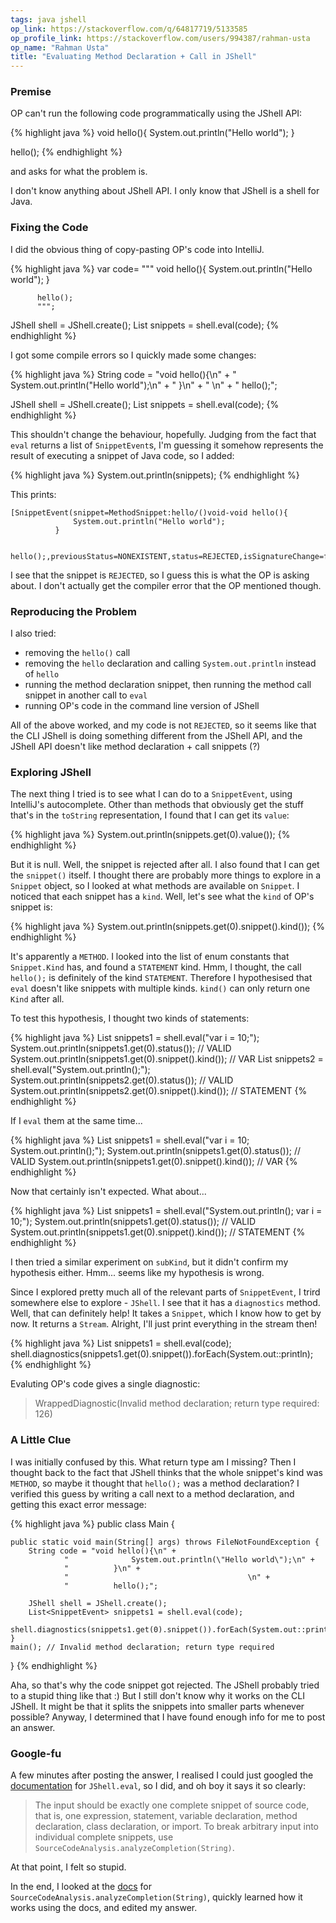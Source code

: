 ```yaml
---
tags: java jshell
op_link: https://stackoverflow.com/q/64817719/5133585
op_profile_link: https://stackoverflow.com/users/994387/rahman-usta
op_name: "Rahman Usta"
title: "Evaluating Method Declaration + Call in JShell"
---
```


### Premise

OP can't run the following code programmatically using the JShell API:

{% highlight java %}
void hello(){
    System.out.println("Hello world");
}
                            
hello();
{% endhighlight %}

and asks for what the problem is.

I don't know anything about JShell API. I only know that JShell is a shell for Java.

### Fixing the Code

I did the obvious thing of copy-pasting OP's code into IntelliJ. 

{% highlight java %}
var code= """
          void hello(){
              System.out.println("Hello world");
          }
                                        
          hello();
          """;

JShell shell = JShell.create();
List<SnippetEvent> snippets = shell.eval(code);
{% endhighlight %}

I got some compile errors so I quickly made some changes:

{% highlight java %}
String code = "void hello(){\n" +
        "              System.out.println(\"Hello world\");\n" +
        "          }\n" +
        "                                        \n" +
        "          hello();";

JShell shell = JShell.create();
List<SnippetEvent> snippets = shell.eval(code);
{% endhighlight %}

This shouldn't change the behaviour, hopefully. Judging from the fact that `eval` returns a list of `SnippetEvent`s, I'm guessing it somehow represents the result of executing a snippet of Java code, so I added:

{% highlight java %}
System.out.println(snippets);
{% endhighlight %}

This prints:

```
[SnippetEvent(snippet=MethodSnippet:hello/()void-void hello(){
              System.out.println("Hello world");
          }
                                        
          hello();,previousStatus=NONEXISTENT,status=REJECTED,isSignatureChange=false,causeSnippetnull)]
```

I see that the snippet is `REJECTED`, so I guess this is what the OP is asking about. I don't actually get the compiler error that the OP mentioned though. 

### Reproducing the Problem

I also tried:

- removing the `hello()` call
- removing the `hello` declaration and calling `System.out.println` instead of `hello`
- running the method declaration snippet, then running the method call snippet in another call to `eval`
- running OP's code in the command line version of JShell

All of the above worked, and my code is not `REJECTED`, so it seems like that the CLI JShell is doing something different from the JShell API, and the JShell API doesn't like method declaration + call snippets (?)

### Exploring JShell

The next thing I tried is to see what I can do to a `SnippetEvent`, using IntelliJ's autocomplete. Other than methods that obviously get the stuff that's in the `toString` representation, I found that I can get its `value`:

{% highlight java %}
System.out.println(snippets.get(0).value());
{% endhighlight %}

But it is null. Well, the snippet is rejected after all. I also found that I can get the `snippet()` itself. I thought there are probably more things to explore in a `Snippet` object, so I looked at what methods are available on `Snippet`. I noticed that each snippet has a `kind`. Well, let's see what the `kind` of OP's snippet is:

{% highlight java %}
System.out.println(snippets.get(0).snippet().kind());
{% endhighlight %}

It's apparently a `METHOD`. I looked into the list of enum constants that `Snippet.Kind` has, and found a `STATEMENT` kind. Hmm, I thought, the call `hello();` is definitely of the kind `STATEMENT`. Therefore I hypothesised that `eval` doesn't like snippets with multiple kinds. `kind()` can only return one `Kind` after all.

To test this hypothesis, I thought two kinds of statements:

{% highlight java %}
List<SnippetEvent> snippets1 = shell.eval("var i = 10;");
System.out.println(snippets1.get(0).status()); // VALID
System.out.println(snippets1.get(0).snippet().kind()); // VAR
List<SnippetEvent> snippets2 = shell.eval("System.out.println();");
System.out.println(snippets2.get(0).status()); // VALID
System.out.println(snippets2.get(0).snippet().kind()); // STATEMENT
{% endhighlight %}

If I `eval` them at the same time...

{% highlight java %}
List<SnippetEvent> snippets1 = shell.eval("var i = 10; System.out.println();");
System.out.println(snippets1.get(0).status()); // VALID
System.out.println(snippets1.get(0).snippet().kind()); // VAR
{% endhighlight %}

Now that certainly isn't expected. What about...

{% highlight java %}
List<SnippetEvent> snippets1 = shell.eval("System.out.println(); var i = 10;");
System.out.println(snippets1.get(0).status()); // VALID
System.out.println(snippets1.get(0).snippet().kind()); // STATEMENT
{% endhighlight %}

I then tried a similar experiment on `subKind`, but it didn't confirm my hypothesis either. Hmm... seems like my hypothesis is wrong.

Since I explored pretty much all of the relevant parts of `SnippetEvent`, I trird somewhere else to explore - `JShell`. I see that it has a `diagnostics` method. Well, that can definitely help! It takes a `Snippet`, which I know how to get by now. It returns a `Stream`. Alright, I'll just print everything in the stream then!

{% highlight java %}
List<SnippetEvent> snippets1 = shell.eval(code);
shell.diagnostics(snippets1.get(0).snippet()).forEach(System.out::println);
{% endhighlight %}

Evaluting OP's code gives a single diagnostic:

> WrappedDiagnostic(Invalid method declaration; return type required: 126)

### A Little Clue

I was initially confused by this. What return type am I missing? Then I thought back to the fact that JShell thinks that the whole snippet's kind was `METHOD`, so maybe it thought that `hello();` was a method declaration? I verified this guess by writing a call next to a method declaration, and getting this exact error message:

{% highlight java %}
public class Main {

    public static void main(String[] args) throws FileNotFoundException {
        String code = "void hello(){\n" +
                "              System.out.println(\"Hello world\");\n" +
                "          }\n" +
                "                                        \n" +
                "          hello();";

        JShell shell = JShell.create();
        List<SnippetEvent> snippets1 = shell.eval(code);
        shell.diagnostics(snippets1.get(0).snippet()).forEach(System.out::println);
    }
    main(); // Invalid method declaration; return type required
}
{% endhighlight %}

Aha, so that's why the code snippet got rejected. The JShell probably tried to a stupid thing like that :) But I still don't know why it works on the CLI JShell. It might be that it splits the snippets into smaller parts whenever possible? Anyway, I determined that I have found enough info for me to post an answer.

### Google-fu

A few minutes after posting the answer, I realised I could just googled the [documentation](https://docs.oracle.com/javase/9/docs/api/jdk/jshell/JShell.html#eval-java.lang.String-) for `JShell.eval`, so I did, and oh boy it says it so clearly:

> The input should be exactly one complete snippet of source code, that is, one expression, statement, variable declaration, method declaration, class declaration, or import. To break arbitrary input into individual complete snippets, use `SourceCodeAnalysis.analyzeCompletion(String)`.

At that point, I felt so stupid.

In the end, I looked at the [docs](https://docs.oracle.com/javase/9/docs/api/jdk/jshell/SourceCodeAnalysis.html#analyzeCompletion-java.lang.String-) for `SourceCodeAnalysis.analyzeCompletion(String)`, quickly learned how it works using the docs, and edited my answer.